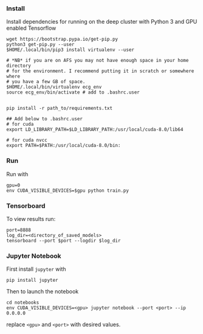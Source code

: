 ### Install

Install dependencies for running on the deep cluster with Python 3 and GPU enabled Tensorflow

```
wget https://bootstrap.pypa.io/get-pip.py
python3 get-pip.py --user
$HOME/.local/bin/pip3 install virtualenv --user

# *NB* if you are on AFS you may not have enough space in your home directory
# for the environment. I recommend putting it in scratch or somewhere where 
# you have a few GB of space.
$HOME/.local/bin/virtualenv ecg_env
source ecg_env/bin/activate # add to .bashrc.user


pip install -r path_to/requirements.txt

## Add below to .bashrc.user
# for cuda 
export LD_LIBRARY_PATH=$LD_LIBRARY_PATH:/usr/local/cuda-8.0/lib64

# for cuda nvcc
export PATH=$PATH:/usr/local/cuda-8.0/bin:
```

### Run

Run with
```
gpu=0
env CUDA_VISIBLE_DEVICES=$gpu python train.py
```

### Tensorboard

To view results run:
```
port=8888
log_dir=<directory_of_saved_models>
tensorboard --port $port --logdir $log_dir
```

### Jupyter Notebook

First install `jupyter` with
```
pip install jupyter
```

Then to launch the notebook

```
cd notebooks
env CUDA_VISIBLE_DEVICES=<gpu> jupyter notebook --port <port> --ip 0.0.0.0
```
replace `<gpu>` and `<port>` with desired values.


